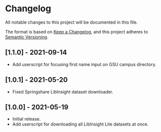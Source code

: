 # Changelog
All notable changes to this project will be documented in this file.

The format is based on [Keep a Changelog](https://keepachangelog.com/en/1.0.0/),
and this project adheres to [Semantic Versioning](https://semver.org/spec/v2.0.0.html).

## [1.1.0] - 2021-09-14
- Add userscript for focusing first name input on GSU campus directory.

## [1.0.1] - 2021-05-20
- Fixed Springshare LibInsight dataset downloader.

## [1.0.0] - 2021-05-19
- Initial release.
- Add userscript for downloading all LibInsight Lite datasets at once.

